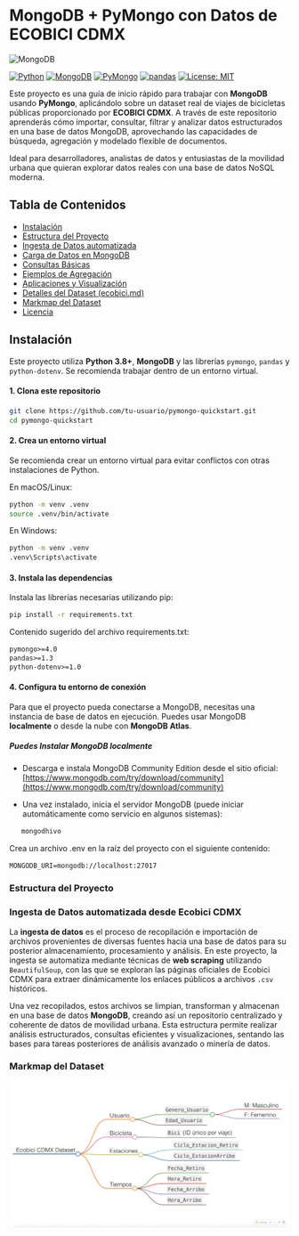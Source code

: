 # MongoDB + PyMongo con Datos de ECOBICI CDMX

<img src="https://upload.wikimedia.org/wikipedia/commons/thumb/9/93/MongoDB_Logo.svg/1024px-MongoDB_Logo.svg.png" alt="MongoDB" width="120"/>


[![Python](https://img.shields.io/badge/Python-3.8%2B-blue.svg)](https://www.python.org/)
[![MongoDB](https://img.shields.io/badge/MongoDB-%E2%89%A53.6-green.svg)](https://www.mongodb.com/)
[![PyMongo](https://img.shields.io/badge/pymongo-%E2%89%A54.0-brightgreen.svg)](https://pymongo.readthedocs.io/)
[![pandas](https://img.shields.io/badge/pandas-%E2%89%A51.3-brightgreen.svg)](https://pandas.pydata.org/)
[![License: MIT](https://img.shields.io/badge/License-MIT-yellow.svg)](https://opensource.org/licenses/MIT)

Este proyecto es una guía de inicio rápido para trabajar con **MongoDB** usando **PyMongo**, aplicándolo sobre un dataset real de viajes de bicicletas públicas proporcionado por **ECOBICI CDMX**. A través de este repositorio aprenderás cómo importar, consultar, filtrar y analizar datos estructurados en una base de datos MongoDB, aprovechando las capacidades de búsqueda, agregación y modelado flexible de documentos.

Ideal para desarrolladores, analistas de datos y entusiastas de la movilidad urbana que quieran explorar datos reales con una base de datos NoSQL moderna.

## Tabla de Contenidos

- [Instalación](#instalación)
- [Estructura del Proyecto](#estructura-del-proyecto)
- [Ingesta de Datos automatizada](#ingesta-de-datos-automatizada-desde-ecobici-cdmx)
- [Carga de Datos en MongoDB](#carga-de-datos-en-mongodb)
- [Consultas Básicas](#consultas-básicas)
- [Ejemplos de Agregación](#ejemplos-de-agregación)
- [Aplicaciones y Visualización](#aplicaciones-y-visualización)
- [Detalles del Dataset (ecobici.md)](ecobici/ecobici.md)
- [Markmap del Dataset](#markmap-del-dataset)
- [Licencia](#licencia)

## Instalación

Este proyecto utiliza **Python 3.8+**, **MongoDB** y las librerías `pymongo`, `pandas` y `python-dotenv`. Se recomienda trabajar dentro de un entorno virtual.

#### 1. Clona este repositorio

```bash
git clone https://github.com/tu-usuario/pymongo-quickstart.git
cd pymongo-quickstart
```

#### 2. Crea un entorno virtual

Se recomienda crear un entorno virtual para evitar conflictos con otras instalaciones de Python.

En macOS/Linux:

```bash
python -m venv .venv
source .venv/bin/activate
```

En Windows:

```bash
python -m venv .venv
.venv\Scripts\activate
```

####  3. Instala las dependencias

Instala las librerías necesarias utilizando pip:

```bash
pip install -r requirements.txt
```

Contenido sugerido del archivo requirements.txt:

```text
pymongo>=4.0
pandas>=1.3
python-dotenv>=1.0
```

#### 4. Configura tu entorno de conexión

Para que el proyecto pueda conectarse a MongoDB, necesitas una instancia de base de datos en ejecución. Puedes usar MongoDB **localmente** o desde la nube con **MongoDB Atlas**.

##### Puedes Instalar MongoDB localmente

- Descarga e instala MongoDB Community Edition desde el sitio oficial:  
   [https://www.mongodb.com/try/download/community](https://www.mongodb.com/try/download/community)

- Una vez instalado, inicia el servidor MongoDB (puede iniciar automáticamente como servicio en algunos sistemas):

```bash
   mongodhivo
```

Crea un archivo .env en la raíz del proyecto con el siguiente contenido:

```env
MONGODB_URI=mongodb://localhost:27017
```

### Estructura del Proyecto

### Ingesta de Datos automatizada desde Ecobici CDMX

La **ingesta de datos** es el proceso de recopilación e importación de archivos provenientes de diversas fuentes hacia una base de datos para su posterior almacenamiento, procesamiento y análisis. En este proyecto, la ingesta se automatiza mediante técnicas de **web scraping** utilizando `BeautifulSoup`, con las que se exploran las páginas oficiales de Ecobici CDMX para extraer dinámicamente los enlaces públicos a archivos `.csv` históricos.

Una vez recopilados, estos archivos se limpian, transforman y almacenan en una base de datos **MongoDB**, creando así un repositorio centralizado y coherente de datos de movilidad urbana. Esta estructura permite realizar análisis estructurados, consultas eficientes y visualizaciones, sentando las bases para tareas posteriores de análisis avanzado o minería de datos.

### Markmap del Dataset

![Markmap del Dataset](ecobici/assets/markmap.png)
